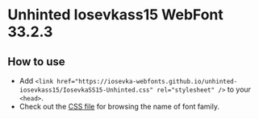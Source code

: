 # Unhinted Iosevkass15 WebFont 33.2.3

## How to use

- Add `<link href="https://iosevka-webfonts.github.io/unhinted-iosevkass15/IosevkaSS15-Unhinted.css" rel="stylesheet" />` to your `<head>`.
- Check out the [CSS file](./IosevkaSS15-Unhinted.css) for browsing the name of font family.
